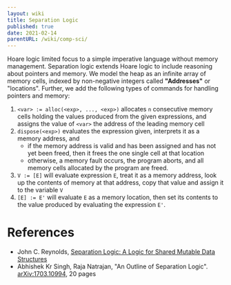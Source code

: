 ```yaml
---
layout: wiki
title: Separation Logic
published: true
date: 2021-02-14
parentURL: /wiki/comp-sci/
---
```


Hoare logic limited focus to a simple imperative language without memory
management. Separation logic extends Hoare logic to include reasoning
about pointers and memory. We model the heap as an infinite array of
memory cells, indexed by non-negative integers called **"Addresses"** or
"locations". Further, we add the following types of commands for
handling pointers and memory:

1. `<var> := alloc(<exp>, ..., <exp>)` allocates `n` consecutive memory
   cells holding the values produced from the given expressions, and
   assigns the value of `<var>` the address of the leading memory cell
2. `dispose(<exp>)` evaluates the expression given, interprets it as a
   memory address, and
   - if the memory address is valid and has been assigned and has not
     yet been freed, then it frees the one single cell at that location
   - otherwise, a memory fault occurs, the program aborts, and all
     memory cells allocated by the program are freed.
3. `V := [E]` will evaluate expression `E`, treat it as a memory
   address, look up the contents of memory at that address, copy
   that value and assign it to the variable `V`
4. `[E] := E'` will evaluate `E` as a memory location, then set its
   contents to the value produced by evaluating the expression `E'`.



# References
- John C. Reynolds, [Separation Logic: A Logic for Shared Mutable Data Structures](https://www.cs.cmu.edu/~jcr/seplogic.pdf)
- Abhishek Kr Singh, Raja Natrajan,
  "An Outline of Separation Logic".
  [arXiv:1703.10994](https://arxiv.org/abs/1703.10994), 20 pages